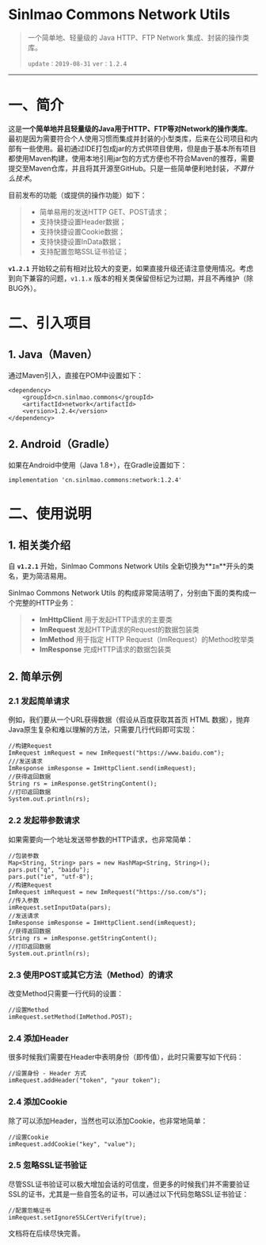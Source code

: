 # Sinlmao Commons Network Utils

> 一个简单地、轻量级的 Java HTTP、FTP Network 集成、封装的操作类库。
>
> `update：2019-08-31`  `ver：1.2.4`

----------

# 一、简介

这是**一个简单地并且轻量级的Java用于HTTP、FTP等对Network的操作类库**。最初是因为需要符合个人使用习惯而集成并封装的小型类库，后来在公司项目和内部有一些使用。最初通过IDE打包成jar的方式供项目使用，但是由于基本所有项目都使用Maven构建，使用本地引用jar包的方式方便也不符合Maven的推荐，需要提交至Maven仓库，并且将其开源至GitHub。只是一些简单便利地封装，*不算什么技术*。

目前发布的功能（或提供的操作功能）如下：

>  - 简单易用的发送HTTP GET、POST请求；
>  - 支持快捷设置Header数据；
>  - 支持快捷设置Cookie数据；
>  - 支持快捷设置InData数据；
>  - 支持配置忽略SSL证书验证；

**`v1.2.1`** 开始较之前有相对比较大的变更，如果直接升级还请注意使用情况。考虑到向下兼容的问题，`v1.1.x` 版本的相关类保留但标记为过期，并且不再维护（除BUG外）。

# 二、引入项目

## 1. Java（Maven）

通过Maven引入，直接在POM中设置如下：

    <dependency>
        <groupId>cn.sinlmao.commons</groupId>
        <artifactId>network</artifactId>
        <version>1.2.4</version>
    </dependency>

## 2. Android（Gradle）

如果在Android中使用（Java 1.8+），在Gradle设置如下：

    implementation 'cn.sinlmao.commons:network:1.2.4'

# 二、使用说明

## 1. 相关类介绍

自 **`v1.2.1`** 开始，Sinlmao Commons Network Utils 全新切换为**`Im`**开头的类名，更为简洁易用。

Sinlmao Commons Network Utils 的构成非常简洁明了，分别由下面的类构成一个完整的HTTP业务：

>  - **ImHttpClient** 用于发起HTTP请求的主要类
>  - **ImRequest** 发起HTTP请求的Request的数据包装类
>  - **ImMethod** 用于指定 HTTP Request（ImRequest）的Method枚举类
>  - **ImResponse** 完成HTTP请求的数据包装类

## 2. 简单示例

### 2.1 发起简单请求

例如，我们要从一个URL获得数据（假设从百度获取其首页 HTML 数据），抛弃Java原生复杂和难以理解的方法，只需要几行代码即可实现：

    //构建Request
    ImRequest imRequest = new ImRequest("https://www.baidu.com");
    ///发送请求
    ImResponse imResponse = ImHttpClient.send(imRequest);
    //获得返回数据
    String rs = imResponse.getStringContent();
    //打印返回数据
    System.out.println(rs);

### 2.2 发起带参数请求

如果需要向一个地址发送带参数的HTTP请求，也非常简单：

    //包装参数
    Map<String, String> pars = new HashMap<String, String>();
    pars.put("q", "baidu");
    pars.put("ie", "utf-8");
    //构建Request
    ImRequest imRequest = new ImRequest("https://so.com/s");
    //传入参数
    imRequest.setInputData(pars);
    //发送请求
    ImResponse imResponse = ImHttpClient.send(imRequest);
    //获得返回数据
    String rs = imResponse.getStringContent();
    //打印返回数据
    System.out.println(rs);

### 2.3 使用POST或其它方法（Method）的请求

改变Method只需要一行代码的设置：

    //设置Method
    imRequest.setMethod(ImMethod.POST);

### 2.4 添加Header

很多时候我们需要在Header中表明身份（即传值），此时只需要写如下代码：

    //设置身份 - Header 方式
    imRequest.addHeader("token", "your token");

### 2.4 添加Cookie

除了可以添加Header，当然也可以添加Cookie，也非常地简单：

    //设置Cookie
    imRequest.addCookie("key", "value");

### 2.5 忽略SSL证书验证

尽管SSL证书验证可以极大增加会话的可信度，但更多的时候我们并不需要验证SSL的证书，尤其是一些自签名的证书，可以通过以下代码忽略SSL证书验证：

    //配置忽略证书
    imRequest.setIgnoreSSLCertVerify(true);

文档将在后续尽快完善。